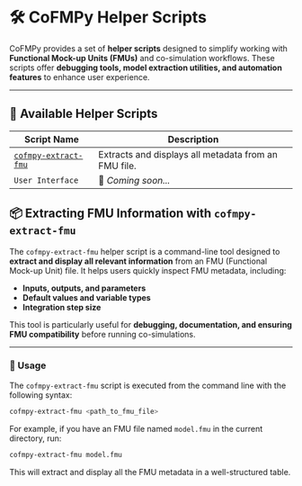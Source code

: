 # 🛠️ CoFMPy Helper Scripts

CoFMPy provides a set of **helper scripts** designed to simplify working with
**Functional Mock-up Units (FMUs)** and co-simulation workflows. These scripts offer
**debugging tools, model extraction utilities, and automation features** to enhance user
experience.

---

## 📜 Available Helper Scripts

| Script Name       | Description |
|-------------------|-------------|
| [`cofmpy-extract-fmu`](#extracting-fmu-information-with-cofmpy-extract-fmu) | Extracts and displays all metadata from an FMU file. |
| `User Interface` | 🚧 *Coming soon...* |


## 📦 Extracting FMU Information with `cofmpy-extract-fmu`

The `cofmpy-extract-fmu` helper script is a command-line tool designed to **extract and
display all relevant information** from an FMU (Functional Mock-up Unit) file. It helps
users quickly inspect FMU metadata, including:

- **Inputs, outputs, and parameters**
- **Default values and variable types**
- **Integration step size**

This tool is particularly useful for **debugging, documentation, and ensuring FMU
compatibility** before running co-simulations.

---

### 📜 Usage
The `cofmpy-extract-fmu` script is executed from the command line with the following
syntax:

```sh
cofmpy-extract-fmu <path_to_fmu_file>
```

For example, if you have an FMU file named `model.fmu` in the current directory, run:

```sh
cofmpy-extract-fmu model.fmu
```

This will extract and display all the FMU metadata in a well-structured table.
